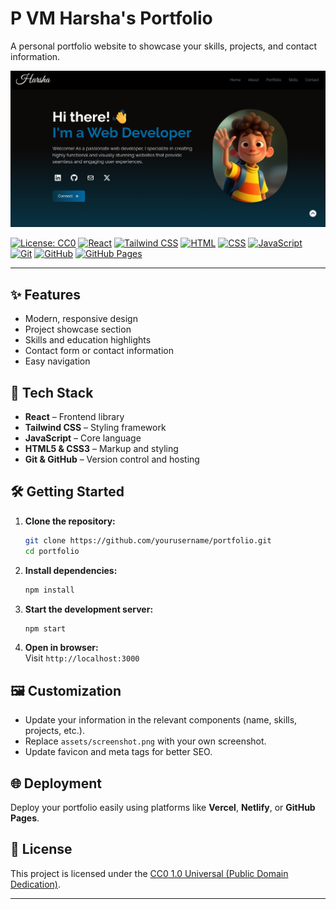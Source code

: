 # P VM Harsha's Portfolio

A personal portfolio website to showcase your skills, projects, and contact information.

![Project Screenshot](project_screenshot.png)

[![License: CC0](https://img.shields.io/badge/License-CC0_1.0-lightgrey.svg)](LICENSE)
[![React](https://img.shields.io/badge/React-20232A?logo=react&logoColor=61DAFB)](https://react.dev/)
[![Tailwind CSS](https://img.shields.io/badge/Tailwind_CSS-38B2AC?logo=tailwind-css&logoColor=white)](https://tailwindcss.com/)
[![HTML](https://img.shields.io/badge/HTML5-E34F26?logo=html5&logoColor=white)](https://developer.mozilla.org/en-US/docs/Web/HTML)
[![CSS](https://img.shields.io/badge/CSS3-1572B6?logo=css&logoColor=white)](https://developer.mozilla.org/en-US/docs/Web/CSS)
[![JavaScript](https://img.shields.io/badge/JavaScript-F7DF1E?logo=javascript&logoColor=black)](https://developer.mozilla.org/en-US/docs/Web/JavaScript)
[![Git](https://img.shields.io/badge/Git-F05032?logo=git&logoColor=white)](https://git-scm.com/)
[![GitHub](https://img.shields.io/badge/GitHub-181717?logo=github&logoColor=white)](https://github.com/)
[![GitHub Pages](https://img.shields.io/badge/GitHub_Pages-121013?logo=github&logoColor=white)](https://pages.github.com/)

---

## ✨ Features

- Modern, responsive design
- Project showcase section
- Skills and education highlights
- Contact form or contact information
- Easy navigation

## 🚀 Tech Stack

- **React** – Frontend library
- **Tailwind CSS** – Styling framework
- **JavaScript** – Core language
- **HTML5 & CSS3** – Markup and styling
- **Git & GitHub** – Version control and hosting

## 🛠️ Getting Started

1. **Clone the repository:**
   ```bash
   git clone https://github.com/yourusername/portfolio.git
   cd portfolio
   ```

2. **Install dependencies:**
   ```bash
   npm install
   ```

3. **Start the development server:**
   ```bash
   npm start
   ```

4. **Open in browser:**  
   Visit `http://localhost:3000`

## 🖼️ Customization

- Update your information in the relevant components (name, skills, projects, etc.).
- Replace `assets/screenshot.png` with your own screenshot.
- Update favicon and meta tags for better SEO.

## 🌐 Deployment

Deploy your portfolio easily using platforms like **Vercel**, **Netlify**, or **GitHub Pages**.

## 📄 License

This project is licensed under the [CC0 1.0 Universal (Public Domain Dedication)](LICENSE).

---
